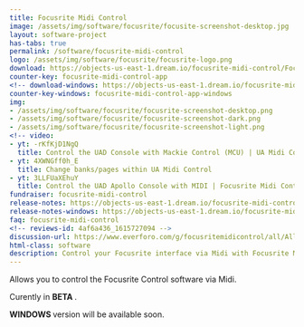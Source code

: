 ```yaml
---
title: Focusrite Midi Control
image: /assets/img/software/focusrite/focusite-screenshot-desktop.jpg
layout: software-project
has-tabs: true
permalink: /software/focusrite-midi-control
logo: /assets/img/software/focusrite/focusrite-logo.png
download: https://objects-us-east-1.dream.io/focusrite-midi-control/Focusrite%20Midi%20Control.zip
counter-key: focusrite-midi-control-app
<!-- download-windows: https://objects-us-east-1.dream.io/focusrite-midi-control/windows/UA%20Midi%20Control%20Setup.msi -->
counter-key-windows: focusrite-midi-control-app-windows
img: 
- /assets/img/software/focusrite/focusrite-screenshot-desktop.png
- /assets/img/software/focusrite/focusrite-screenshot-dark.png
- /assets/img/software/focusrite/focusrite-screenshot-light.png
<!-- video: 
- yt: -rKfKjD1NgQ
  title: Control the UAD Console with Mackie Control (MCU) | UA Midi Control
- yt: 4XWNGff0h_E
  title: Change banks/pages within UA Midi Control
- yt: 3LLFUaXEhuY
  title: Control the UAD Apollo Console with MIDI | Focusrite Midi Control App -->
fundraiser: focusrite-midi-control
release-notes: https://objects-us-east-1.dream.io/focusrite-midi-control/Focusrite Midi Control.html
release-notes-windows: https://objects-us-east-1.dream.io/focusrite-midi-control/windows/Focusrite Midi Control Windows.html
faq: focusrite-midi-control
<!-- reviews-id: 4af6a436_1615727094 -->
discussion-url: https://www.everforo.com/g/focusritemidicontrol/all/All
html-class: software
description: Control your Focusrite interface via Midi with Focusrite Midi Control
---
```


Allows you to control the Focusrite Control software via Midi.

Curently in <b> BETA </b>.

<b> WINDOWS </b> version will be available soon.